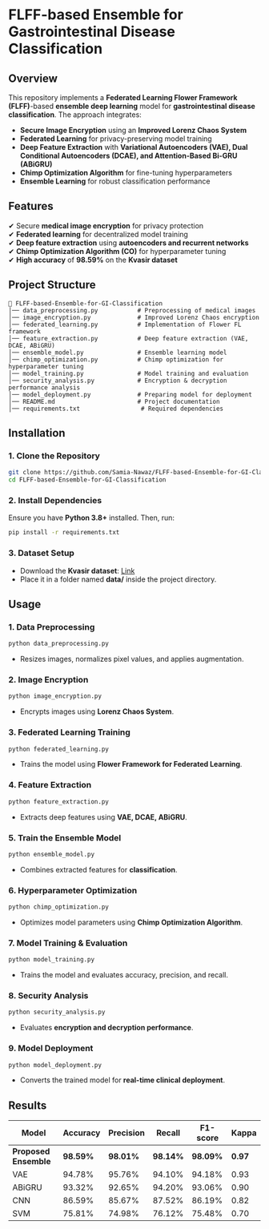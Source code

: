 # FLFF-based Ensemble for Gastrointestinal Disease Classification

## Overview

This repository implements a **Federated Learning Flower Framework (FLFF)**-based **ensemble deep learning** model for **gastrointestinal disease classification**. The approach integrates:
- **Secure Image Encryption** using an **Improved Lorenz Chaos System**
- **Federated Learning** for privacy-preserving model training
- **Deep Feature Extraction** with **Variational Autoencoders (VAE), Dual Conditional Autoencoders (DCAE), and Attention-Based Bi-GRU (ABiGRU)**
- **Chimp Optimization Algorithm** for fine-tuning hyperparameters
- **Ensemble Learning** for robust classification performance

## Features
✔ Secure **medical image encryption** for privacy protection  
✔ **Federated learning** for decentralized model training  
✔ **Deep feature extraction** using **autoencoders and recurrent networks**  
✔ **Chimp Optimization Algorithm (CO)** for hyperparameter tuning  
✔ **High accuracy** of **98.59%** on the **Kvasir dataset**  

## Project Structure

```
📂 FLFF-based-Ensemble-for-GI-Classification
│── data_preprocessing.py           # Preprocessing of medical images
│── image_encryption.py             # Improved Lorenz Chaos encryption
│── federated_learning.py           # Implementation of Flower FL framework
│── feature_extraction.py           # Deep feature extraction (VAE, DCAE, ABiGRU)
│── ensemble_model.py               # Ensemble learning model
│── chimp_optimization.py           # Chimp optimization for hyperparameter tuning
│── model_training.py               # Model training and evaluation
│── security_analysis.py            # Encryption & decryption performance analysis
│── model_deployment.py             # Preparing model for deployment
│── README.md                       # Project documentation
│── requirements.txt                 # Required dependencies
```

## Installation

### **1. Clone the Repository**
```bash
git clone https://github.com/Samia-Nawaz/FLFF-based-Ensemble-for-GI-Classification.git
cd FLFF-based-Ensemble-for-GI-Classification
```

### **2. Install Dependencies**
Ensure you have **Python 3.8+** installed. Then, run:
```bash
pip install -r requirements.txt
```

### **3. Dataset Setup**
- Download the **Kvasir dataset**: [Link](https://datasets.simula.no/kvasir/)
- Place it in a folder named **data/** inside the project directory.

## Usage

### **1. Data Preprocessing**
```bash
python data_preprocessing.py
```
- Resizes images, normalizes pixel values, and applies augmentation.

### **2. Image Encryption**
```bash
python image_encryption.py
```
- Encrypts images using **Lorenz Chaos System**.

### **3. Federated Learning Training**
```bash
python federated_learning.py
```
- Trains the model using **Flower Framework for Federated Learning**.

### **4. Feature Extraction**
```bash
python feature_extraction.py
```
- Extracts deep features using **VAE, DCAE, ABiGRU**.

### **5. Train the Ensemble Model**
```bash
python ensemble_model.py
```
- Combines extracted features for **classification**.

### **6. Hyperparameter Optimization**
```bash
python chimp_optimization.py
```
- Optimizes model parameters using **Chimp Optimization Algorithm**.

### **7. Model Training & Evaluation**
```bash
python model_training.py
```
- Trains the model and evaluates accuracy, precision, and recall.

### **8. Security Analysis**
```bash
python security_analysis.py
```
- Evaluates **encryption and decryption performance**.

### **9. Model Deployment**
```bash
python model_deployment.py
```
- Converts the trained model for **real-time clinical deployment**.

## Results

| Model  | Accuracy | Precision | Recall | F1-score | Kappa |
|--------|---------|----------|--------|---------|--------|
| **Proposed Ensemble** | **98.59%** | **98.01%** | **98.14%** | **98.09%** | **0.97** |
| VAE | 94.78% | 95.76% | 94.10% | 94.18% | 0.93 |
| ABiGRU | 93.32% | 92.65% | 94.20% | 93.06% | 0.90 |
| CNN | 86.59% | 85.67% | 87.52% | 86.19% | 0.82 |
| SVM | 75.81% | 74.98% | 76.12% | 75.48% | 0.70 |

 
